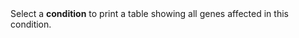 <div>Select a <strong>condition</strong> to print a table showing all genes affected in this condition.</div>